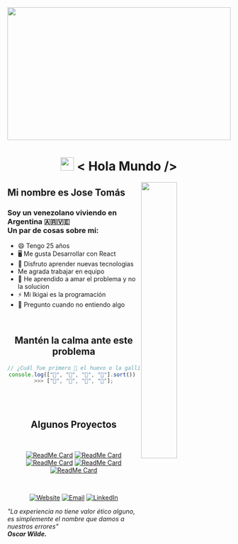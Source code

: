   <img align="center" src="https://stackify.com/wp-content/uploads/2017/08/Javascript-vs-Typescript.jpg" height="300px" width="100%">

<div align="center">
  <h1 align="center"><img width="30px" src="https://media.tenor.com/images/3b388fe03da271d2674faf85eb7c3fcd/tenor.gif" /> < Hola Mundo /></h1>
</div>

  <img align="right" src="https://i.imgur.com/8MupZHY.gif" width="40%" />

## Mi nombre es Jose Tomás

<div align="left">
  <h3>Soy un venezolano viviendo en Argentina 🇦🇷🇻🇪<br>
  Un par de cosas sobre mi:
  </h3>

- 😄 Tengo 25 años
- 🖥️ Me gusta Desarrollar con React
- 🌱 Disfruto aprender nuevas tecnologias
- Me agrada trabajar en equipo
- 🤔 He aprendido a amar el problema y no la solucion
- ⚡ Mi Ikigai es la programación
- 💬 Pregunto cuando no entiendo algo
</div>

<div align="center">
<br>

<div align="center">

## Mantén la calma ante este problema

</div>

```javascript
// ¿Cuál fue primero 🤔 el huevo o la gallina?
console.log(["🥚", "🐣", "🐥", "🐔"].sort()) 
>>> ["🐔", "🐣", "🐥", "🥚"];
```

<br><br>

## Algunos Proyectos

<br>
</div>
<div align=center>

[![ReadMe Card](https://github-readme-stats.vercel.app/api/pin/?username=JoseTomas-GP95&repo=veterinaria&theme=prussian)](https://github.com/JoseTomas-GP95/veterinaria)
[![ReadMe Card](https://github-readme-stats.vercel.app/api/pin/?username=JoseTomas-GP95&repo=veterinaria&theme=prussian)](https://github.com/JoseTomas-GP95/veterinaria)
[![ReadMe Card](https://github-readme-stats.vercel.app/api/pin/?username=JoseTomas-GP95&repo=veterinaria&theme=prussian)](https://github.com/JoseTomas-GP95/veterinaria)
[![ReadMe Card](https://github-readme-stats.vercel.app/api/pin/?username=JoseTomas-GP95&repo=veterinaria&theme=prussian)](https://github.com/JoseTomas-GP95/veterinaria)
[![ReadMe Card](https://img.shields.io/badge/-Codewars-222?style=flat-square&logo=Codewars&logoColor=red)](https://www.codewars.com/users/JoseTomas-GP95)

</div>
<br>

<p align="center">
<a href="https://app.netlify.com/teams/josetomas-gp95/sites" target="_blank"><img alt="Website" src="https://img.shields.io/badge/Proyectos-Mi Netlify-blue?style=flat&logo=google-chrome"></a>
<a href="mailto:tomas.didimo1407@gmail.com"><img alt="Email" src="https://img.shields.io/badge/Gmail-tomas.didimo1407@gmail.com-blue?style=flat&logo=gmail"></a>
<a href="https://www.linkedin.com/in/jos%C3%A9-gonz%C3%A1lez-padr%C3%B3n-6251a316a/" target="_blank"><img alt="LinkedIn" src="https://img.shields.io/badge/LinkedIn-Jose Gonzalez-blue?style=flat&logo=linkedin"></a>
</p>

<cite>
  <i>
    "La experiencia no tiene valor ético alguno, es simplemente el nombre que damos a nuestros errores"
  <i>
</cite>
<br/>
<cite>
  <b>Oscar Wilde.</b>
</cite>
